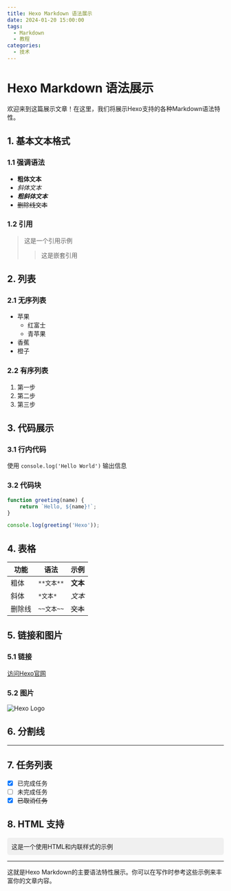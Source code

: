 ```yaml
---
title: Hexo Markdown 语法展示
date: 2024-01-20 15:00:00
tags:
  - Markdown
  - 教程
categories:
  - 技术
---
```


# Hexo Markdown 语法展示

欢迎来到这篇展示文章！在这里，我们将展示Hexo支持的各种Markdown语法特性。

## 1. 基本文本格式

### 1.1 强调语法

- **粗体文本**
- *斜体文本*
- ***粗斜体文本***
- ~~删除线文本~~

### 1.2 引用

> 这是一个引用示例
>> 这是嵌套引用

## 2. 列表

### 2.1 无序列表

- 苹果
  - 红富士
  - 青苹果
- 香蕉
- 橙子

### 2.2 有序列表

1. 第一步
2. 第二步
3. 第三步

## 3. 代码展示

### 3.1 行内代码

使用 `console.log('Hello World')` 输出信息

### 3.2 代码块

```javascript
function greeting(name) {
    return `Hello, ${name}!`;
}

console.log(greeting('Hexo'));
```

## 4. 表格

| 功能 | 语法 | 示例 |
|------|------|------|
| 粗体 | `**文本**` | **文本** |
| 斜体 | `*文本*` | *文本* |
| 删除线 | `~~文本~~` | ~~文本~~ |

## 5. 链接和图片

### 5.1 链接

[访问Hexo官网](https://hexo.io/)

### 5.2 图片

![Hexo Logo](https://hexo.io/icon/favicon-196x196.png)

## 6. 分割线

---

## 7. 任务列表

- [x] 已完成任务
- [ ] 未完成任务
- [x] ~~已取消任务~~

## 8. HTML 支持

<div style="padding: 10px; background-color: #f0f0f0; border-radius: 5px;">
  这是一个使用HTML和内联样式的示例
</div>

---

这就是Hexo Markdown的主要语法特性展示。你可以在写作时参考这些示例来丰富你的文章内容。